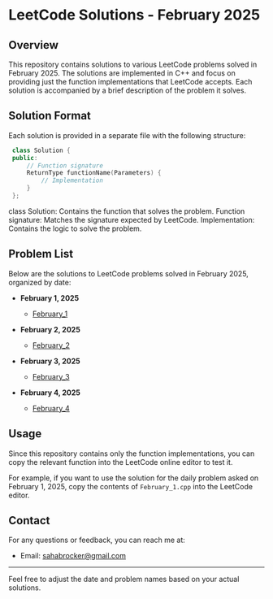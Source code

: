 # LeetCode Solutions - February 2025

## Overview

This repository contains solutions to various LeetCode problems solved in February 2025. The solutions are implemented in C++ and focus on providing just the function implementations that LeetCode accepts. Each solution is accompanied by a brief description of the problem it solves.

## Solution Format

Each solution is provided in a separate file with the following structure:

 ``` cpp
  class Solution {
  public:
      // Function signature
      ReturnType functionName(Parameters) {
          // Implementation
      }
  };
  ```

class Solution: Contains the function that solves the problem.
Function signature: Matches the signature expected by LeetCode.
Implementation: Contains the logic to solve the problem.

## Problem List

Below are the solutions to LeetCode problems solved in February 2025, organized by date:

- **February 1, 2025**
  - [February_1](February_1.cpp)

- **February 2, 2025**
  - [February_2](February_2.cpp)

- **February 3, 2025**
  - [February_3](February_3.cpp)

- **February 4, 2025**
  - [February_4](February_4.cpp)

## Usage

Since this repository contains only the function implementations, you can copy the relevant function into the LeetCode online editor to test it. 

For example, if you want to use the solution for the daily problem asked on February 1, 2025, copy the contents of `February_1.cpp` into the LeetCode editor.

## Contact

For any questions or feedback, you can reach me at:

- Email: sahabrocker@gmail.com

---

Feel free to adjust the date and problem names based on your actual solutions.
